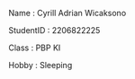 Name       : Cyrill Adrian Wicaksono

StudentID  : 2206822225

Class      : PBP KI

Hobby      : Sleeping